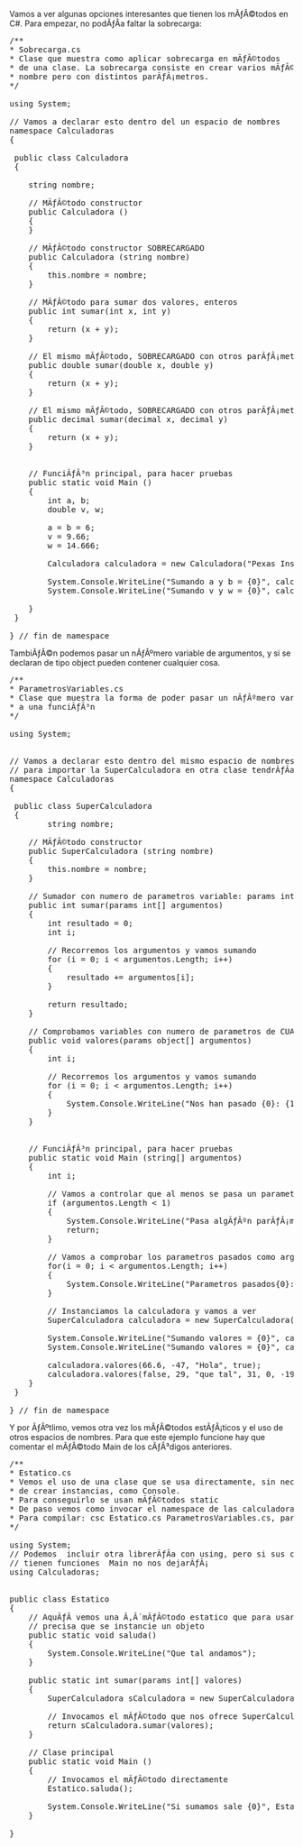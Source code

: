 Vamos a ver algunas opciones interesantes que tienen los mÃƒÂ©todos en C#.
Para empezar, no podÃƒÂ­a faltar la sobrecarga:
<pre>
/**
* Sobrecarga.cs
* Clase que muestra como aplicar sobrecarga en mÃƒÂ©todos
* de una clase. La sobrecarga consiste en crear varios mÃƒÂ©todos con el mismo
* nombre pero con distintos parÃƒÂ¡metros.
*/

using System;

// Vamos a declarar esto dentro del un espacio de nombres
namespace Calculadoras
{
	
 public class Calculadora 
 {

	string nombre;
	
	// MÃƒÂ©todo constructor
	public Calculadora ()
	{
	}
	
	// MÃƒÂ©todo constructor SOBRECARGADO
	public Calculadora (string nombre)
	{
		this.nombre = nombre;
	}
	
	// MÃƒÂ©todo para sumar dos valores, enteros
	public int sumar(int x, int y) 
	{
		return (x + y);
	}
	
	// El mismo mÃƒÂ©todo, SOBRECARGADO con otros parÃƒÂ¡metros
	public double sumar(double x, double y)
	{
		return (x + y);
	}
	
	// El mismo mÃƒÂ©todo, SOBRECARGADO con otros parÃƒÂ¡metros
	public decimal sumar(decimal x, decimal y)
	{
		return (x + y);
	}

	
	// FunciÃƒÂ³n principal, para hacer pruebas
	public static void Main ()
	{
		int a, b;
		double v, w;
		
		a = b = 6;
		v = 9.66;
		w = 14.666;
		
		Calculadora calculadora = new Calculadora("Pexas Instruments");
		
		System.Console.WriteLine("Sumando a y b = {0}", calculadora.sumar(a, b));
		System.Console.WriteLine("Sumando v y w = {0}", calculadora.sumar(v, w));
				
	}
 }
 
} // fin de namespace
</pre>
TambiÃƒÂ©n podemos pasar un nÃƒÂºmero variable de argumentos, y si se declaran de tipo object pueden contener cualquier cosa.
<pre>
/**
* ParametrosVariables.cs
* Clase que muestra la forma de poder pasar un nÃƒÂºmero variable de parÃƒÂ¡metros
* a una funciÃƒÂ³n
*/

using System;


// Vamos a declarar esto dentro del mismo espacio de nombres
// para importar la SuperCalculadora en otra clase tendrÃƒÂ­amos que usar using Calculadoras
namespace Calculadoras
{
	
 public class SuperCalculadora
 {
		string nombre;
		
	// MÃƒÂ©todo constructor
	public SuperCalculadora (string nombre)
	{
		this.nombre = nombre;
	}
	
	// Sumador con numero de parametros variable: params int[]
	public int sumar(params int[] argumentos) 
	{
		int resultado = 0;
		int i;
		
		// Recorremos los argumentos y vamos sumando
		for (i = 0; i < argumentos.Length; i++)
		{
			resultado += argumentos[i];
		}
		
		return resultado;
	}
	
	// Comprobamos variables con numero de parametros de CUALQUIER TIPO
	public void valores(params object[] argumentos) 
	{
		int i;
		
		// Recorremos los argumentos y vamos sumando
		for (i = 0; i < argumentos.Length; i++)
		{			
			System.Console.WriteLine("Nos han pasado {0}: {1}", i, argumentos[i]);
		}
	}
	
	
	// FunciÃƒÂ³n principal, para hacer pruebas
	public static void Main (string[] argumentos)
	{
		int i;
		
		// Vamos a controlar que al menos se pasa un parametro
		if (argumentos.Length < 1)
		{
			System.Console.WriteLine("Pasa algÃƒÂºn parÃƒÂ¡metro por favor");
			return;
		}
		
		// Vamos a comprobar los parametros pasados como argumento al programa
		for(i = 0; i < argumentos.Length; i++)
		{
			System.Console.WriteLine("Parametros pasados{0}: {1}", i, argumentos[i]);		
		}
		
		// Instanciamos la calculadora y vamos a ver
		SuperCalculadora calculadora = new SuperCalculadora(argumentos[0]);
		
		System.Console.WriteLine("Sumando valores = {0}", calculadora.sumar(4,5,11,87,23));
		System.Console.WriteLine("Sumando valores = {0}", calculadora.sumar(66, 47));

		calculadora.valores(66.6, -47, "Hola", true);
		calculadora.valores(false, 29, "que tal", 31, 0, -19, "Como mola");				
	}
 }
 
} // fin de namespace
</pre>
Y por ÃƒÂºtlimo, vemos otra vez los mÃƒÂ©todos estÃƒÂ¡ticos y el uso de otros espacios de nombres. Para que este ejemplo funcione hay que comentar el mÃƒÂ©todo Main de los cÃƒÂ³digos anteriores.
<pre>
/**
* Estatico.cs
* Vemos el uso de una clase que se usa directamente, sin necesidad
* de crear instancias, como Console.
* Para conseguirlo se usan mÃƒÂ©todos static
* De paso vemos como invocar el namespace de las calculadoras
* Para compilar: csc Estatico.cs ParametrosVariables.cs, para ejecutar: Estatico.exe
*/

using System;
// Podemos  incluir otra librerÃƒÂ­a con using, pero si sus clases
// tienen funciones  Main no nos dejarÃƒÂ¡
using Calculadoras;


public class Estatico
{
	// AquÃƒÂ­ vemos una Ã‚Â´mÃƒÂ©todo estatico que para usarse no 
	// precisa que se instancie un objeto
	public static void saluda()
	{
		System.Console.WriteLine("Que tal andamos");
	}
	
	public static int sumar(params int[] valores)
	{
		SuperCalculadora sCalculadora = new SuperCalculadora("Desde Estatico");
		
		// Invocamos el mÃƒÂ©todo que nos ofrece SuperCalculadora
		return sCalculadora.sumar(valores);
	}
	
	// Clase principal
	public static void Main ()
	{
		// Invocamos el mÃƒÂ©todo directamente
		Estatico.saluda();
		
		System.Console.WriteLine("Si sumamos sale {0}", Estatico.sumar(15,69,33));
	}

}
</pre>